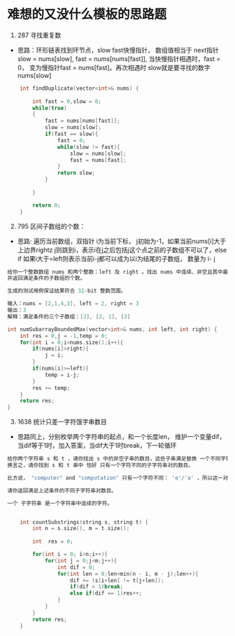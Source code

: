 <!--
 * @Author: zzzzztw
 * @Date: 2023-03-23 10:39:26
 * @LastEditors: Do not edit
 * @LastEditTime: 2023-06-19 08:26:24
 * @FilePath: /myLearning/算法/leetcode/思路题.md
-->
# 难想的又没什么模板的思路题
1. 287 寻找重复数
* 思路：环形链表找到环节点，slow fast快慢指针， 数组值相当于 next指针 slow = nums[slow], fast = nums[nums[fast]], 当快慢指针相遇时，fast = 0， 变为慢指针fast = nums[fast]。再次相遇时 slow就是要寻找的数字 nums[slow]

```cpp
    int findDuplicate(vector<int>& nums) {
        
        int fast = 0,slow = 0;
        while(true)
        {
            fast = nums[nums[fast]];
            slow = nums[slow];
            if(fast == slow){
                fast = 0;
                while(slow != fast){
                    slow = nums[slow];
                    fast = nums[fast];
                }
                return slow;
            }
            
        }

        return 0;
    }

```

2. 795 区间子数组的个数：
* 思路: 遍历当前数组，双指针 i为当前下标， j初始为-1，如果当前nums[i]大于上边界rightz j则跳到i，表示i在j之后包括j这个点之前的子数组不可以了，else if 如果i大于=left则表示当前i-j都可以成为以i为结尾的子数组， 数量为 i- j

```cpp
给你一个整数数组 nums 和两个整数：left 及 right 。找出 nums 中连续、非空且其中最大元素在范围 [left, right] 内的子数组，
并返回满足条件的子数组的个数。

生成的测试用例保证结果符合 32-bit 整数范围。

输入：nums = [2,1,4,3], left = 2, right = 3
输出：3
解释：满足条件的三个子数组：[2], [2, 1], [3]

int numSubarrayBoundedMax(vector<int>& nums, int left, int right) {
    int res = 0,j = -1,temp = 0;
    for(int i = 0;i<nums.size();i++){
        if(nums[i]>right){
            j = i;
        }
        if(nums[i]>=left){
            temp = i-j;
        }
        res += temp;
    }
    return res;
}
```



3. 1638 统计只差一字符饿字串数目
   
* 思路同上，分别枚举两个字符串的起点，和一个长度len， 维护一个变量dif， 当dif等于1时，加入答案，当dif大于1时break，下一轮循环

```cpp
给你两个字符串 s 和 t ，请你找出 s 中的非空子串的数目，这些子串满足替换 一个不同字符 以后，是 t 串的子串。
换言之，请你找到 s 和 t 串中 恰好 只有一个字符不同的子字符串对的数目。

比方说， "computer" and "computation" 只有一个字符不同： 'e'/'a' ，所以这一对子字符串会给答案加 1 。

请你返回满足上述条件的不同子字符串对数目。

一个 子字符串 是一个字符串中连续的字符。


    int countSubstrings(string s, string t) {
        int n = s.size(), m = t.size();
        
        int  res = 0;

        for(int i = 0; i<n;i++){
            for(int j = 0;j<m;j++){
                int dif = 0;
                for(int len = 0;len<min(n - i, m - j);len++){
                    dif += (s[i+len] != t[j+len]);
                    if(dif > 1)break;
                    else if(dif == 1)res++; 
                }
            }
        }
        return res;
    }

```